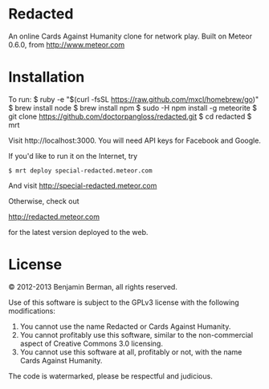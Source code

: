 Redacted
========

An online Cards Against Humanity clone for network play.
Built on Meteor 0.6.0, from http://www.meteor.com

Installation
============

To run:
    $ ruby -e "$(curl -fsSL https://raw.github.com/mxcl/homebrew/go)"
    $ brew install node
    $ brew install npm
    $ sudo -H npm install -g meteorite
    $ git clone https://github.com/doctorpangloss/redacted.git
    $ cd redacted
    $ mrt

Visit http://localhost:3000. You will need API keys for Facebook and Google.

If you'd like to run it on the Internet, try

    $ mrt deploy special-redacted.meteor.com

And visit http://special-redacted.meteor.com

Otherwise, check out

http://redacted.meteor.com

for the latest version deployed to the web.


License
=======

© 2012-2013 Benjamin Berman, all rights reserved.

Use of this software is subject to the GPLv3 license with the following modifications:

  1. You cannot use the name Redacted or Cards Against Humanity.
  2. You cannot profitably use this software, similar to the non-commercial aspect of Creative Commons 3.0 licensing.
  3. You cannot use this software at all, profitably or not, with the name Cards Against Humanity.

The code is watermarked, please be respectful and judicious.